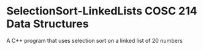 # SelectionSort-LinkedLists COSC 214 Data Structures
A C++ program that uses selection sort on a linked list of 20 numbers
